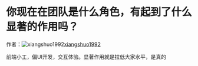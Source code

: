 # 你现在在团队是什么角色，有起到了什么显著的作用吗？

作者：![xiangshuo1992](https://avatars.githubusercontent.com/u/21164035?s=80&u=8fa0338daad064ce6ed37ce7a3778cf8582ec347&v=4)[xiangshuo1992](https://github/xiangshuo1992)

前端小工，偏UI开发，交互体验。显著作用就是拉低大家水平，是真的
